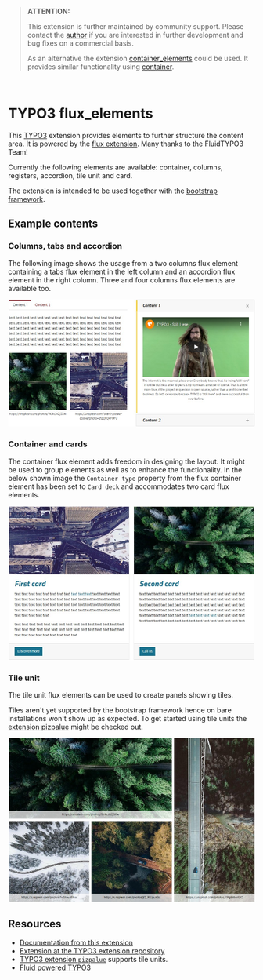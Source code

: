 > **ATTENTION:**
>
> This extension is further maintained by community support. Please contact the [author](mailto:info@buechler.pro)
> if you are interested in further development and bug fixes on a commercial basis.
>
> As an alternative the extension [container_elements](https://github.com/buepro/typo3-container_elements)
> could be used. It provides similar functionality using [container](https://github.com/b13/container).

<br />

# TYPO3 flux_elements

This [TYPO3](https://typo3.org/) extension provides elements to further structure the content area. It is powered
by the [flux extension](https://extensions.typo3.org/extension/flux/). Many thanks to the FluidTYPO3 Team!

Currently the following elements are available: container, columns, registers, accordion, tile unit and card.

The extension is intended to be used together with the [bootstrap framework](https://getbootstrap.com/).

## Example contents

### Columns, tabs and accordion

The following image shows the usage from a two columns flux element containing a tabs flux element in the left column
and an accordion flux element in the right column. Three and four columns flux elements are available too.

![Two columns with a tabs and accordion element](Documentation/Images/Introduction/ColumnsTabsAccordion.jpg)

### Container and cards

The container flux element adds freedom in designing the layout. It might be used to group elements as well as to
enhance the functionality. In the below shown image the `Container type` property from the flux container element has
been set to `Card deck` and accommodates two card flux elements.

![Card deck container with two cards](Documentation/Images/Introduction/ContainerCards.jpg)

### Tile unit

The tile unit flux elements can be used to create panels showing tiles.

Tiles aren't yet supported by the bootstrap framework hence on bare installations won't show up as expected. To get
started using tile units the [extension pizpalue](https://extensions.typo3.org/extension/pizpalue) might be
checked out.

![Tile unit containing tile content elements](Documentation/Images/Introduction/TileUnit.jpg)

## Resources

- [Documentation from this extension](https://docs.typo3.org/p/buepro/typo3-flux-elements/master/en-us/)
- [Extension at the TYPO3 extension repository](https://extensions.typo3.org/extension/flux_elements/)
- [TYPO3 extension `pizpalue`](https://extensions.typo3.org/extension/pizpalue/) supports tile units.
- [Fluid powered TYPO3](https://fluidtypo3.org/)
